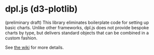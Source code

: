 # dpl.js (d3-plotlib)
(preliminary draft)
This library eliminates boilerplate code for setting up basic charts. Unlike  other frameworks, dpl.js does not provide bespoke charts by type, but delivers standard objects that can be combined in a custom fashion.   

See [the wiki](https://github.com/ZJONSSON/dpl/wiki) for more details.
